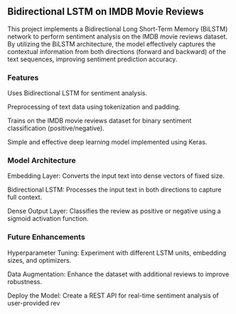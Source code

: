 ## Bidirectional LSTM on IMDB Movie Reviews
This project implements a Bidirectional Long Short-Term Memory (BiLSTM) network to perform sentiment analysis on the IMDB movie reviews dataset. By utilizing the BiLSTM architecture, the model effectively captures the contextual information from both directions (forward and backward) of the text sequences, improving sentiment prediction accuracy.

### Features
Uses Bidirectional LSTM for sentiment analysis.

Preprocessing of text data using tokenization and padding.

Trains on the IMDB movie reviews dataset for binary sentiment classification (positive/negative).

Simple and effective deep learning model implemented using Keras.

### Model Architecture
Embedding Layer: Converts the input text into dense vectors of fixed size.

Bidirectional LSTM: Processes the input text in both directions to capture full context.

Dense Output Layer: Classifies the review as positive or negative using a sigmoid activation function.

### Future Enhancements
Hyperparameter Tuning: Experiment with different LSTM units, embedding sizes, and optimizers.

Data Augmentation: Enhance the dataset with additional reviews to improve robustness.

Deploy the Model: Create a REST API for real-time sentiment analysis of user-provided rev
